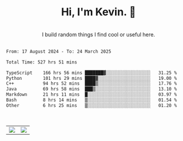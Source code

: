 <!--
**kevin-pek/kevin-pek** is a ✨ _special_ ✨ repository because its `README.md` (this file) appears on your GitHub profile.

Here are some ideas to get you started:

- 🔭 I’m currently working on ...
- 🌱 I’m currently learning ...
- 👯 I’m looking to collaborate on ...
- 🤔 I’m looking for help with ...
- 💬 Ask me about ...
- 📫 How to reach me: ...
- 😄 Pronouns: ...
- ⚡ Fun fact: ...
-->
<div align="center">
  <h1>Hi, I'm Kevin. 👋</h1>
  <br />
  I build random things I find cool or useful here.
</div>
<br />
<!--START_SECTION:waka-->

```txt
From: 17 August 2024 - To: 24 March 2025

Total Time: 527 hrs 51 mins

TypeScript    166 hrs 56 mins ███████▓░░░░░░░░░░░░░░░░░   31.25 %
Python        101 hrs 29 mins ████▓░░░░░░░░░░░░░░░░░░░░   19.00 %
C++           94 hrs 52 mins  ████▒░░░░░░░░░░░░░░░░░░░░   17.76 %
Java          69 hrs 58 mins  ███▒░░░░░░░░░░░░░░░░░░░░░   13.10 %
Markdown      21 hrs 11 mins  █░░░░░░░░░░░░░░░░░░░░░░░░   03.97 %
Bash          8 hrs 14 mins   ▒░░░░░░░░░░░░░░░░░░░░░░░░   01.54 %
Other         6 hrs 25 mins   ▒░░░░░░░░░░░░░░░░░░░░░░░░   01.20 %
```

<!--END_SECTION:waka-->
<br />
<table width="100%">
  <tr>
    <td align="left" width="50%">
      <img src="https://github-readme-stats-kevin-pek.vercel.app/api?username=kevin-pek&include_all_commits=true&count_private=true&theme=rose_pine" />
    </td>
    <td align="right" width="50%">
      <img src="https://github-readme-stats-kevin-pek.vercel.app/api/top-langs?username=kevin-pek&langs_count=10&hide_progress=true&theme=rose_pine" />
    </td>
  </tr>
</table>
